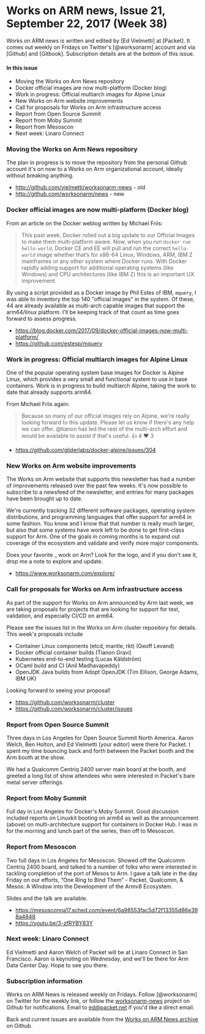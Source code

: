 # Works on ARM news, Issue 21, September 22, 2017 (Week 38)

Works on ARM news is written and edited by [Ed Vielmetti] at [Packet]. It comes out weekly on Fridays on Twitter's [@worksonarm] account and via [Github] and [Gitbook]. Subscription details are at the bottom of this issue.

#### In this issue

* Moving the Works on Arm News repository
* Docker official images are now multi-platform (Docker blog)
* Work in progress: Official multiarch images for Alpine Linux
* New Works on Arm website improvements
* Call for proposals for Works on Arm infrastructure access
* Report from Open Source Summit
* Report from Moby Summit
* Report from Mesoscon
* Next week: Linaro Connect

### Moving the Works on Arm News repository

The plan in progress is to move the repository from the
personal Github account it's on now to a Works on Arm
organizational account, ideally without breaking anything.

* http://github.com/vielmetti/worksonarm-news - old
* http://github.com/worksonarm/news - new

### Docker official images are now multi-platform (Docker blog)

From an article on the Docker weblog written by Michael Friis:

> This past week, Docker rolled out a big update to our Official Images 
to make them multi-platform aware. Now, when you run 
`docker run hello-world`, Docker CE and EE will pull and run the 
correct `hello-world` image whether that’s for x86-64 Linux, 
Windows, ARM, IBM Z mainframes or any other system where Docker 
runs. With Docker rapidly adding support for additional operating 
systems (like Windows) and CPU architectures (like IBM Z) this 
is an important UX improvement.

By using a script provided as a Docker image by Phil Estes of IBM,
`mquery`, I was able to inventory the top 140 "official images" in
the system. Of these, 44 are already available as multi-arch capable
images that support the arm64/linux platform. I'll be keeping track
of that count as time goes forward to assess progress.

* https://blog.docker.com/2017/09/docker-official-images-now-multi-platform/
* https://github.com/estesp/mquery

### Work in progress: Official multiarch images for Alpine Linux

One of the popular operating system base images for Docker is Alpine Linux,
which provides a very small and functional system to use in base 
containers. Work is in progress to build multiarch Alpine, taking
the work to date that already supports arm64.

From Michael Friis again:

> Because so many of our official images rely on Alpine, we're really 
looking forward to this update. Please let us know if there's any 
help we can offer. @tianon has led the rest of the multi-arch effort 
and would be available to assist if that's useful.
 👍 4 ❤️ 3  

* https://github.com/gliderlabs/docker-alpine/issues/304

### New Works on Arm website improvements

The Works on Arm website that supports this newsletter has
had a number of improvements released over the past few weeks.
It's now possible to subscribe to a newsfeed of the newsletter,
and entries for many packages have been brought up to date.

We're currently tracking 32 different software packages,
operating system distributions, and programming languages
that offer support for arm64 in some fashion. You know and
I know that that number is really much larger, but also that
some systems have work left to be done to get first-class
support for Arm. One of the goals in coming months is to 
expand out coverage of the ecosystem and validate and
verify more major components.

Does your favorite _ work on Arm? Look for the logo, and if
you don't see it, drop me a note to explore and update.

* https://www.worksonarm.com/explore/

### Call for proposals for Works on Arm infrastructure access

As part of the support for Works on Arm announced by Arm
last week, we are taking proposals for projects that are
looking for support for test, validation, and especially
CI/CD on arm64. 

Please see the issues list in the Works on Arm cluster
repository for details. This week's proposals include

* Container Linux components (etcd, mantle, rkt) (Geoff Levand)
* Docker official container builds (Tianon Gravi)
* Kubernetes end-to-end testing (Lucas Käldström)
* OCaml build and CI (Anil Madhavapeddy)
* OpenJDK Java builds from Adopt OpenJDK (Tim Ellison, George Adams, IBM UK)

Looking forward to seeing your proposal!

* https://github.com/worksonarm/cluster
* https://github.com/worksonarm/cluster/issues

### Report from Open Source Summit

Three days in Los Angeles for Open Source Summit North America.
Aaron Welch, Ben Holton, and Ed Vielmetti (your editor) were there
for Packet. I spent my time bouncing back and forth between the
Packet booth and the Arm booth at the show. 

We had a Qualcomm Centriq 2400 server main board at the
booth, and greeted a long list of show attendees who were
interested in Packet's bare metal server offerings.

### Report from Moby Summit

Full day in Los Angeles for Docker's Moby Summit. Good discussion
included reports on Linuxkit booting on arm64 as well as the
announcement (above) on multi-architecture support for containers
in Docker Hub. I was in for the morning and lunch part of the series,
then off to Mesoscon.

### Report from Mesoscon

Two full days in Los Angeles for Mesoscon. Showed off the Qualcomm
Centriq 2400 board, and talked to a number of folks who were
interested in tackling completion of the port of Mesos to Arm.
I gave a talk late in the day Friday on our efforts,
“One Ring to Bind Them” - Packet, Qualcomm, & Mesos: A Window into the Development of the Armv8 Ecosystem.

Slides and the talk are available.

* https://mesosconna17.sched.com/event/6a98553fac5d72f13355d86e398a4848
* https://youtu.be/3-zfRYBY83Y

### Next week: Linaro Connect

Ed Vielmetti and Aaron Welch of Packet will be at Linaro Connect 
in San Francisco. Aaron is keynoting on Wednesday, and we'll be
there for Arm Data Center Day. Hope to see you there.

### Subscription information

Works on ARM News is released weekly on Fridays.
Follow [@worksonarm] on Twitter for the weekly link,
or follow the [worksonarm-news] project on Github
for notifications.
Email to ed@packet.net if you'd like a direct email.

Back and current issues are available from the 
[Works on ARM News archive] on Github.

[Works on ARM News archive]:http://github.com/vielmetti/worksonarm-news
[worksonarm-news]:http://github.com/vielmetti/worksonarm-news
[worksonarm]:https://twitter.com/worksonarm

